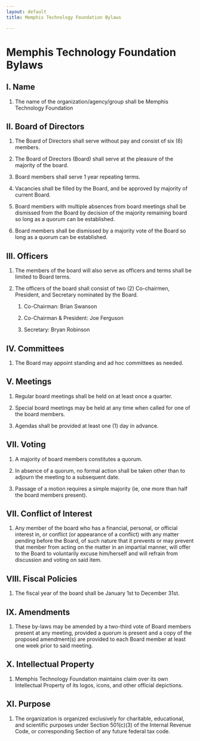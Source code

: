```yaml
---
layout: default
title: Memphis Technology Foundation Bylaws

---
```

# Memphis Technology Foundation Bylaws

## I. Name

1. The name of the organization/agency/group shall be Memphis Technology Foundation

## II. Board of Directors

1. The Board of Directors shall serve without pay and consist of six (6) members.

2. The Board of Directors (Board) shall serve at the pleasure of the majority of the board.

3. Board members shall serve 1 year repeating terms.

4. Vacancies shall be filled by the Board, and be approved by majority of current Board.

5. Board members with multiple absences from board meetings shall be dismissed from the Board by decision of the majority remaining board so long as a quorum can be established.

6. Board members shall be dismissed by a majority vote of the Board so long as a quorum can be established.

## III. Officers

1. The members of the board will also serve as officers and terms shall be limited to Board terms.

2. The officers of the board shall consist of two (2) Co-chairmen, President, and Secretary nominated by the Board.

    1. Co-Chairman: Brian Swanson

    2. Co-Chairman & President: Joe Ferguson

    3. Secretary: Bryan Robinson

## IV. Committees

1. The Board may appoint standing and ad hoc committees as needed.

## V. Meetings

1. Regular board meetings shall be held on at least once a quarter.

2. Special board meetings may be held at any time when called for one of the board members.

3. Agendas shall be provided at least one (1) day in advance.

## VII. Voting

1. A majority of board members constitutes a quorum.

2. In absence of a quorum, no formal action shall be taken other than to adjourn the meeting to a subsequent date.

3. Passage of a motion requires a simple majority (ie, one more than half the board members present).

## VII. Conflict of Interest

1. Any member of the board who has a financial, personal, or official interest in, or conflict (or appearance of a conflict) with any matter pending before the Board, of such nature that it prevents or may prevent that member from acting on the matter in an impartial manner, will offer to the Board to voluntarily excuse him/herself and will refrain from discussion and voting on said item.

## VIII. Fiscal Policies

1. The fiscal year of the board shall be January 1st to December 31st.

## IX. Amendments

1. These by-laws may be amended by a two-third vote of Board members present at any meeting, provided a quorum is present and a copy of the proposed amendment(s) are provided to each Board member at least one week prior to said meeting.

## X. Intellectual Property

1. Memphis Technology Foundation maintains claim over its own Intellectual Property of its logos, icons, and other official depictions.

## XI. Purpose

1. The organization is organized exclusively for charitable, educational, and scientific purposes under Section 501(c)(3) of the Internal Revenue Code, or corresponding Section of any future federal tax code.
